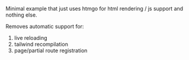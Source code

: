 Minimal example that just uses htmgo for html rendering / js support and nothing else.

Removes automatic support for:

1. live reloading
2. tailwind recompilation
3. page/partial route registration
